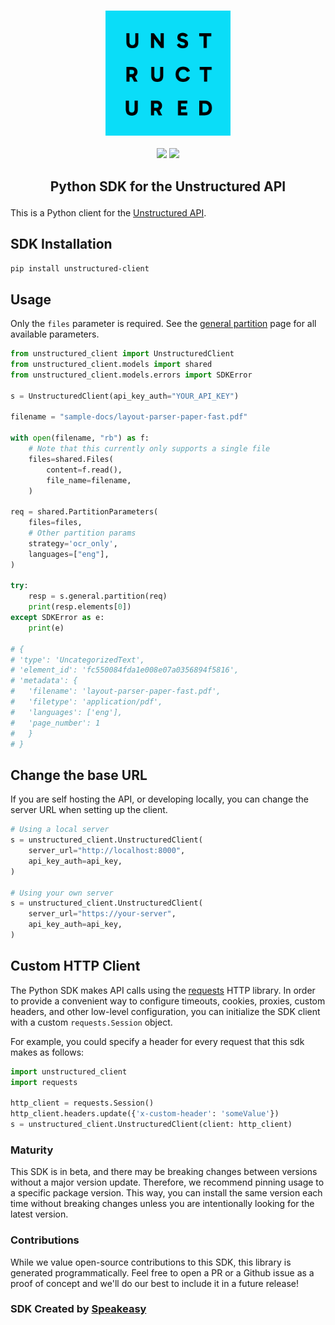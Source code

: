 <h3 align="center">
  <img
    src="https://raw.githubusercontent.com/Unstructured-IO/unstructured/main/img/unstructured_logo.png"
    height="200"
  >
</h3>

<div align="center">
    <a href="https://speakeasyapi.dev/"><img src="https://custom-icon-badges.demolab.com/badge/-Built%20By%20Speakeasy-212015?style=for-the-badge&logoColor=FBE331&logo=speakeasy&labelColor=545454" /></a>
    <a href="https://github.com/Unstructured-IO/unstructured-client.git/actions"><img src="https://img.shields.io/github/actions/workflow/status/speakeasy-sdks/bolt-php/speakeasy_sdk_generation.yml?style=for-the-badge" /></a>
</div>

<h2 align="center">
  <p>Python SDK for the Unstructured API</p>
</h2>

This is a Python client for the [Unstructured API](https://unstructured-io.github.io/unstructured/api.html). 

<!-- Start SDK Installation [installation] -->
## SDK Installation

```bash
pip install unstructured-client
```
<!-- End SDK Installation [installation] -->

## Usage
Only the `files` parameter is required. See the [general partition](docs/sdks/general/README.md) page for all available parameters. 

```python
from unstructured_client import UnstructuredClient
from unstructured_client.models import shared
from unstructured_client.models.errors import SDKError

s = UnstructuredClient(api_key_auth="YOUR_API_KEY")

filename = "sample-docs/layout-parser-paper-fast.pdf"

with open(filename, "rb") as f:
    # Note that this currently only supports a single file
    files=shared.Files(
        content=f.read(),
        file_name=filename,
	)

req = shared.PartitionParameters(
    files=files,
    # Other partition params
    strategy='ocr_only',
    languages=["eng"],
)

try:
    resp = s.general.partition(req)
    print(resp.elements[0])
except SDKError as e:
    print(e)

# {
# 'type': 'UncategorizedText', 
# 'element_id': 'fc550084fda1e008e07a0356894f5816', 
# 'metadata': {
#   'filename': 'layout-parser-paper-fast.pdf', 
#   'filetype': 'application/pdf', 
#   'languages': ['eng'], 
#   'page_number': 1
#   }
# }
```

## Change the base URL

If you are self hosting the API, or developing locally, you can change the server URL when setting up the client.

```python
# Using a local server
s = unstructured_client.UnstructuredClient(
    server_url="http://localhost:8000",
    api_key_auth=api_key,
)

# Using your own server
s = unstructured_client.UnstructuredClient(
    server_url="https://your-server",
    api_key_auth=api_key,
)
```
<!-- No SDK Example Usage -->
<!-- No SDK Available Operations -->
<!-- No Pagination -->
<!-- No Error Handling -->
<!-- No Server Selection -->

<!-- Start Custom HTTP Client [http-client] -->
## Custom HTTP Client

The Python SDK makes API calls using the [requests](https://pypi.org/project/requests/) HTTP library.  In order to provide a convenient way to configure timeouts, cookies, proxies, custom headers, and other low-level configuration, you can initialize the SDK client with a custom `requests.Session` object.

For example, you could specify a header for every request that this sdk makes as follows:
```python
import unstructured_client
import requests

http_client = requests.Session()
http_client.headers.update({'x-custom-header': 'someValue'})
s = unstructured_client.UnstructuredClient(client: http_client)
```
<!-- End Custom HTTP Client [http-client] -->

<!-- No Retries -->
<!-- No Authentication -->

<!-- Placeholder for Future Speakeasy SDK Sections -->

### Maturity

This SDK is in beta, and there may be breaking changes between versions without a major version update. Therefore, we recommend pinning usage
to a specific package version. This way, you can install the same version each time without breaking changes unless you are intentionally
looking for the latest version.

### Contributions

While we value open-source contributions to this SDK, this library is generated programmatically.
Feel free to open a PR or a Github issue as a proof of concept and we'll do our best to include it in a future release!

### SDK Created by [Speakeasy](https://docs.speakeasyapi.dev/docs/using-speakeasy/client-sdks)

